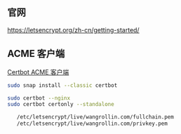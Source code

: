 

## 官网

https://letsencrypt.org/zh-cn/getting-started/


## ACME 客户端

[Certbot ACME 客户端](https://certbot.eff.org/)

```bash
sudo snap install --classic certbot

sudo certbot --nginx
sudo certbot certonly --standalone

   /etc/letsencrypt/live/wangrollin.com/fullchain.pem
   /etc/letsencrypt/live/wangrollin.com/privkey.pem
```